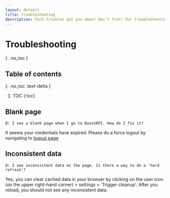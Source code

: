 ```yaml
---
layout: default
title: Troubleshooting
description: Tech troubles got you down? Don't fret! Our troubleshooting page is your knight in shining armor.  Discover visual guides for quick diagnosis, actionable solutions for any glitch, and expert tips from the community.  Search by keyword, browse categories, or take a guided tour.  We're constantly adding new tricks, so visit often and conquer tech woes with confidence!
---
```


# Troubleshooting
{: .no_toc }

## Table of contents
{: .no_toc .text-delta }

1. TOC
{:toc}

## Blank page
```
Q: I see a blank page when I go to BoostKPI. How do I fix it?
```
It seems your credentials have expired. Please do a force logout by navigating to 
[logout page](https://dashboard.boostkpi.com/app/#/logout)

## Inconsistent data
```
Q: I see inconsistent data on the page. Is there a way to do a 'hard refresh'?
```
Yes, you can clear cached data in your browser by clicking on the user icon (on the upper right-hand corner) > settings > 'Trigger cleanup'. After you reload, you should not see any inconsistent data.

